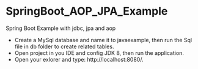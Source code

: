 # SpringBoot_AOP_JPA_Example
Spring Boot Example with jdbc, jpa and aop 

- Create a MySql database and name it to javaexample, then run the Sql file in db folder to create related tables.
- Open project in you IDE and config JDK 8, then run the application.
- Open your exlorer and type: http://localhost:8080/.
